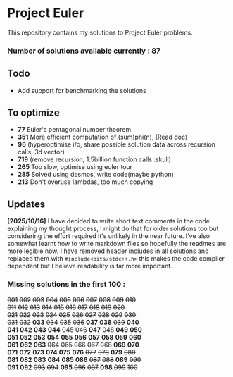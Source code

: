 
# Project Euler

This repository contains my solutions to Project Euler problems.

### Number of solutions available currently : 87

## Todo
* Add support for benchmarking the solutions

## To optimize

* **77** Euler's pentagonal number theorem
* **351** More efficient computation of (sum)phi(n), (Read doc)
* **96** (hyperoptimise i/o, share possible solution data across recursion calls, 3d vector)
* **719** (remove recursion, 1.5billion function calls :skull)
* **265** Too slow, optimise using euler tour
* **285** Solved using desmos, write code(maybe python)
* **213** Don't overuse lambdas, too much copying

## Updates
**[2025/10/16]** I have decided to write short text comments in the code explaining my thought process, I might do that for older solutions too but considering the effort required it's unlikely in the near future. I've also somewhat learnt how to write markdown files so hopefully the readmes are more legible now. I have removed header includes in all solutions and replaced them with `#include<bits/stdc++.h>` this makes the code compiler dependent but I believe readability is far more important.

### Missing solutions in the first 100 :
~~001~~ ~~002~~ ~~003~~ ~~004~~ ~~005~~ ~~006~~ ~~007~~ ~~008~~ ~~009~~ ~~010~~\
~~011~~ ~~012~~ ~~013~~ ~~014~~ ~~015~~ ~~016~~ ~~017~~ ~~018~~ ~~019~~ ~~020~~\
~~021~~ ~~022~~ ~~023~~ ~~024~~ ~~025~~ ~~026~~ ~~027~~ ~~028~~ ~~029~~ ~~030~~\
~~031~~ ~~032~~ **033** ~~034~~ ~~035~~ ~~036~~ **037** **038** ~~039~~ **040**\
**041** **042** **043** **044** ~~045~~ ~~046~~ **047** ~~048~~ **049** **050**\
**051** **052** **053** **054** **055** **056** **057** **058** **059** **060**\
**061** **062** **063** ~~064~~ ~~065~~ ~~066~~ ~~067~~ ~~068~~ **069** **070**\
**071** **072** **073** **074** **075** **076** ~~077~~ ~~078~~ **079** ~~080~~\
**081** **082** **083** **084** **085** **086** ~~087~~ ~~088~~ **089** ~~090~~\
**091** **092** ~~093~~ ~~094~~ **095** ~~096~~ ~~097~~ **098** ~~099~~ ~~100~~


